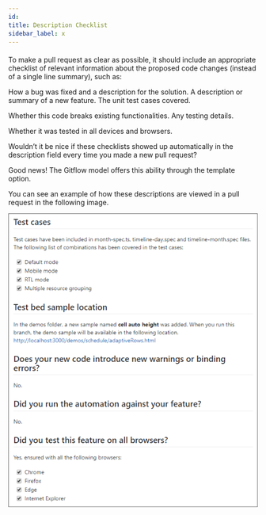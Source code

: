 ```yaml
---
id:
title: Description Checklist
sidebar_label: x
---
```


####


To make a pull request as clear as possible, it should include an appropriate checklist of relevant information about the proposed code changes (instead of a single line summary), such as:

How a bug was fixed and a description for the solution.
A description or summary of a new feature.
The unit test cases covered.

Whether this code breaks existing functionalities.
Any testing details.

Whether it was tested in all devices and browsers.

Wouldn’t it be nice if these checklists showed up automatically in the description field every time you made a new pull request?


Good news! The Gitflow model offers this ability through the template option.



You can see an example of how these descriptions are viewed in a pull request in the following image.


![xxx](https://raw.githubusercontent.com/ChickenKyiv/awesome-git-article/master/img/PR/template/Test-Cases.png)
